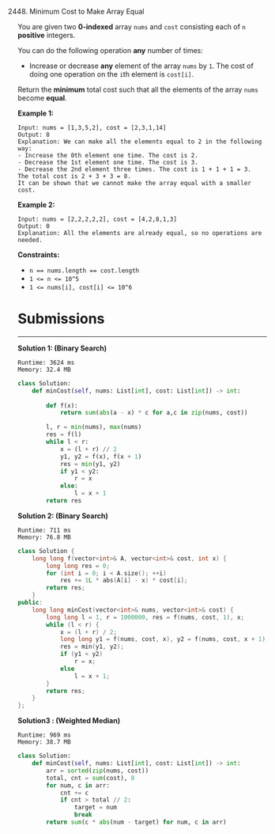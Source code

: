 2448. Minimum Cost to Make Array Equal

You are given two **0-indexed** array `nums` and `cost` consisting each of `n` **positive** integers.

You can do the following operation **any** number of times:

* Increase or decrease **any** element of the array `nums` by `1`.
The cost of doing one operation on the `i`th element is `cost[i]`.

Return the **minimum** total cost such that all the elements of the array `nums` become **equal**.

 

**Example 1:**
```
Input: nums = [1,3,5,2], cost = [2,3,1,14]
Output: 8
Explanation: We can make all the elements equal to 2 in the following way:
- Increase the 0th element one time. The cost is 2.
- Decrease the 1st element one time. The cost is 3.
- Decrease the 2nd element three times. The cost is 1 + 1 + 1 = 3.
The total cost is 2 + 3 + 3 = 8.
It can be shown that we cannot make the array equal with a smaller cost.
```

**Example 2:**
```
Input: nums = [2,2,2,2,2], cost = [4,2,8,1,3]
Output: 0
Explanation: All the elements are already equal, so no operations are needed.
```

**Constraints:**

* `n == nums.length == cost.length`
* `1 <= n <= 10^5`
* `1 <= nums[i], cost[i] <= 10^6`

# Submissions
---
**Solution 1: (Binary Search)**
```
Runtime: 3624 ms
Memory: 32.4 MB
```
```python
class Solution:
    def minCost(self, nums: List[int], cost: List[int]) -> int:
        
        def f(x):
            return sum(abs(a - x) * c for a,c in zip(nums, cost))

        l, r = min(nums), max(nums)
        res = f(l)
        while l < r:
            x = (l + r) // 2
            y1, y2 = f(x), f(x + 1)
            res = min(y1, y2)
            if y1 < y2:
                r = x
            else:
                l = x + 1
        return res
```

**Solution 2: (Binary Search)**
```
Runtime: 711 ms
Memory: 76.8 MB
```
```c++
class Solution {
    long long f(vector<int>& A, vector<int>& cost, int x) {
        long long res = 0;
        for (int i = 0; i < A.size(); ++i)
            res += 1L * abs(A[i] - x) * cost[i];
        return res;
    }
public:
    long long minCost(vector<int>& nums, vector<int>& cost) {
        long long l = 1, r = 1000000, res = f(nums, cost, 1), x;
        while (l < r) {
            x = (l + r) / 2;
            long long y1 = f(nums, cost, x), y2 = f(nums, cost, x + 1);
            res = min(y1, y2);
            if (y1 < y2)
                r = x;
            else
                l = x + 1;
        }
        return res;
    }
};
```

**Solution3 : (Weighted Median)**
```
Runtime: 969 ms
Memory: 38.7 MB
```
```python
class Solution:
    def minCost(self, nums: List[int], cost: List[int]) -> int:
        arr = sorted(zip(nums, cost))
        total, cnt = sum(cost), 0
        for num, c in arr:
            cnt += c
            if cnt > total // 2:
                target = num
                break
        return sum(c * abs(num - target) for num, c in arr)
```
